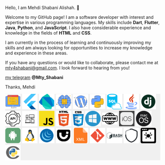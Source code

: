 

Hello, I am Mehdi Shabani Alishah. 👋

Welcome to my GitHub page! I am a software developer with interest and expertise in various programming languages. My skills include **Dart**, **Flutter**, **Java**, **Python**, and **JavaScript**. I also have considerable experience and knowledge in the fields of **HTML** and **CSS**.

I am currently in the process of learning and continuously improving my skills and am always looking for opportunities to increase my knowledge and experience in these areas.

If you have any questions or would like to collaborate, please contact me at mty4shabani@gmail.com. I look forward to hearing from you!

[my telegram](https://t.me/Mty_Shabani) **@Mty_Shabani**

Thanks,
Mehdi

<div style="display: flex; align-items: center; gap: 5px;flex-wrap: wrap;background-color:#f0f0f0f0;">
    <img src="image/svg/blok_code.svg" width=50 >
    <img src="image/flutter.png" width=50 >
    <img src="image/dart.png" width=50 >
    <img src="image/svg/machin_learnig.svg" width=50 >
    <img src="image/svg/wordpress.svg" width=50 >
    <img src="image/svg/python.svg" width=50 >
    <img src="image/svg/sql-database.svg" width=50 >
    <img src="image/java.png" width=50 >
    <img src="image/django.png" width=50 >
    <img src="image/api.png" width=50 >
    <img src="image/multy_platfroms.png" width=50 >
    <img src="image/js.png" width=50 >
    <img src="image/html.png" width=50 >
    <img src="image/css.png" width=35 >
    <img src="image/windows.png" width=50 >
    <img src="image/web.png" width=50 >
    <img src="image/ios.png" width=50 >
    <img src="image/macos.png" width=50 >
    <img src="image/android.png" width=50 >
    <img src="image/linux.png" width=50 >
    <img src="image/svg/jquery.svg" width=50 >
    <img src="image/svg/jquery-ui.svg" width=50 >
    <img src="image/svg/xml.svg" width=50 >
    <img src="image/svg/git.svg" width=50 >
    <img src="image/svg/bash.svg" width=50 >
    <img src="image/svg/security.svg" width=50 >
    <img src="image/svg/web-crawler.svg" width=50 >
    <img src="image/svg/cython.svg" width=50 >

</div>